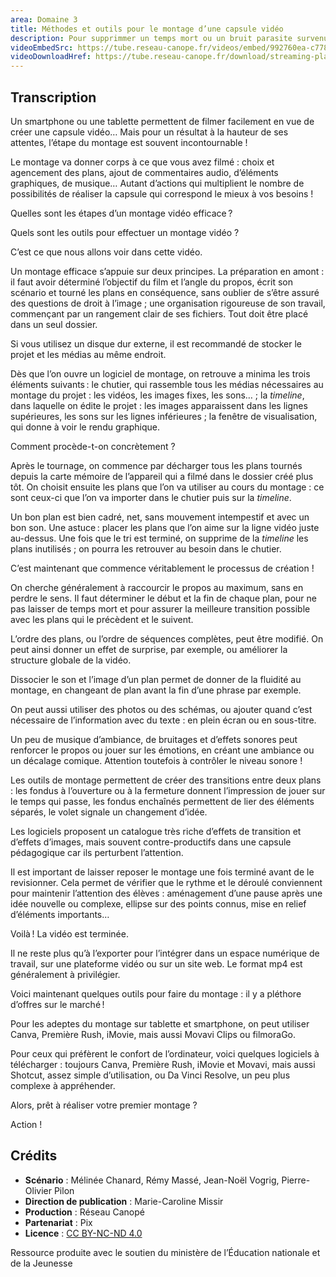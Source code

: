 ```yaml
---
area: Domaine 3
title: Méthodes et outils pour le montage d’une capsule vidéo
description: Pour supprimmer un temps mort ou un bruit parasite survenu lors de votre captation vidéo, le montage sera votre allié ! Plus d’informations dans cette vidéo
videoEmbedSrc: https://tube.reseau-canope.fr/videos/embed/992760ea-c778-4f45-b7fe-ff427c2c49db
videoDownloadHref: https://tube.reseau-canope.fr/download/streaming-playlists/hls/videos/992760ea-c778-4f45-b7fe-ff427c2c49db-1080-fragmented.mp4
---
```


## Transcription

Un smartphone ou une tablette permettent de filmer facilement en vue de créer une capsule vidéo… Mais pour un résultat à la hauteur de ses attentes, l’étape du montage est souvent incontournable !

Le montage va donner corps à ce que vous avez filmé :  choix et agencement des plans, ajout de commentaires audio, d’éléments graphiques, de musique… Autant d’actions qui multiplient le nombre de possibilités de réaliser la capsule qui correspond le mieux à vos besoins !

Quelles sont les étapes d’un montage vidéo efficace ?

Quels sont les outils pour effectuer un montage vidéo ?

C’est ce que nous allons voir dans cette vidéo.

Un montage efficace s’appuie sur deux principes. La préparation en amont : il faut avoir déterminé l’objectif du film et l’angle du propos, écrit son scénario et tourné les plans en conséquence, sans oublier de s’être assuré des questions de droit à l’image ; une organisation rigoureuse de son travail, commençant par un rangement clair de ses fichiers. Tout doit être placé dans un seul dossier.

Si vous utilisez un disque dur externe, il est recommandé de stocker le projet et les médias au même endroit.

Dès que l’on ouvre un logiciel de montage, on retrouve a minima les trois éléments suivants : le chutier, qui rassemble tous les médias nécessaires au montage du projet : les vidéos, les images fixes, les sons… ; la _timeline_, dans laquelle on édite le projet : les images apparaissent dans les lignes supérieures, les sons sur les lignes inférieures ; la fenêtre de visualisation, qui donne à voir le rendu graphique.

Comment procède-t-on concrètement ?

Après le tournage, on commence par décharger tous les plans tournés depuis la carte mémoire de l’appareil qui a filmé dans le dossier créé plus tôt. On choisit ensuite les plans que l’on va utiliser au cours du montage : ce sont ceux-ci que l’on va importer dans le chutier puis sur la _timeline_.

Un bon plan est bien cadré, net, sans mouvement intempestif et avec un bon son.  Une astuce : placer les plans que l’on aime sur la ligne vidéo juste au-dessus. Une fois que le tri est terminé, on supprime de la _timeline_ les plans inutilisés ; on pourra les retrouver au besoin dans le chutier.

C’est maintenant que commence véritablement le processus de création !

On cherche généralement à raccourcir le propos au maximum, sans en perdre le sens. Il faut déterminer le début et la fin de chaque plan, pour ne pas laisser de temps mort et pour assurer la meilleure transition possible avec les plans qui le précèdent et le suivent.

L’ordre des plans, ou l’ordre de séquences complètes, peut être modifié. On peut ainsi donner un effet de surprise, par exemple, ou améliorer la structure globale de la vidéo.

Dissocier le son et l’image d’un plan permet de donner de la fluidité au montage, en changeant de plan avant la fin d’une phrase par exemple.

On peut aussi utiliser des photos ou des schémas, ou ajouter quand c’est nécessaire de l’information avec du texte : en plein écran ou en sous-titre.

Un peu de musique d’ambiance, de bruitages et d’effets sonores peut renforcer le propos ou jouer sur les émotions, en créant une ambiance ou un décalage comique. Attention toutefois à contrôler le niveau sonore !

Les outils de montage permettent de créer des transitions entre deux plans : les fondus à l’ouverture ou à la fermeture donnent l’impression de jouer sur le temps qui passe, les fondus enchaînés permettent de lier des éléments séparés, le volet signale un changement d’idée.

Les logiciels proposent un catalogue très riche d’effets de transition et d’effets d’images, mais souvent contre-productifs dans une capsule pédagogique car ils perturbent l’attention.

Il est important de laisser reposer le montage une fois terminé avant de le revisionner. Cela permet de vérifier que le rythme et le déroulé conviennent pour maintenir l’attention des élèves : aménagement d’une pause après une idée nouvelle ou complexe, ellipse sur des points connus, mise en relief d’éléments importants…

Voilà ! La vidéo est terminée.

Il ne reste plus qu’à l’exporter pour l’intégrer dans un espace numérique de travail, sur une plateforme vidéo ou sur un site web. Le format mp4 est généralement à privilégier.

Voici maintenant quelques outils pour faire du montage : il y a pléthore d’offres sur le marché !

Pour les adeptes du montage sur tablette et smartphone, on peut utiliser Canva, Première Rush, iMovie, mais aussi Movavi Clips ou filmoraGo.

Pour ceux qui préfèrent le confort de l’ordinateur, voici quelques logiciels à télécharger : toujours Canva, Première Rush, iMovie et Movavi, mais aussi Shotcut, assez simple d’utilisation, ou Da Vinci Resolve, un peu plus complexe à appréhender.

Alors, prêt à réaliser votre premier montage ?

Action !


## Crédits

- **Scénario** : Mélinée Chanard, Rémy Massé, Jean-Noël Vogrig, Pierre-Olivier Pilon
- **Direction de publication** : Marie-Caroline Missir
- **Production** : Réseau Canopé
- **Partenariat** : Pix
- **Licence** : [CC BY-NC-ND 4.0](https://creativecommons.org/licenses/by-nc-nd/4.0/deed.fr)

Ressource produite avec le soutien du ministère de l’Éducation nationale et de la Jeunesse
